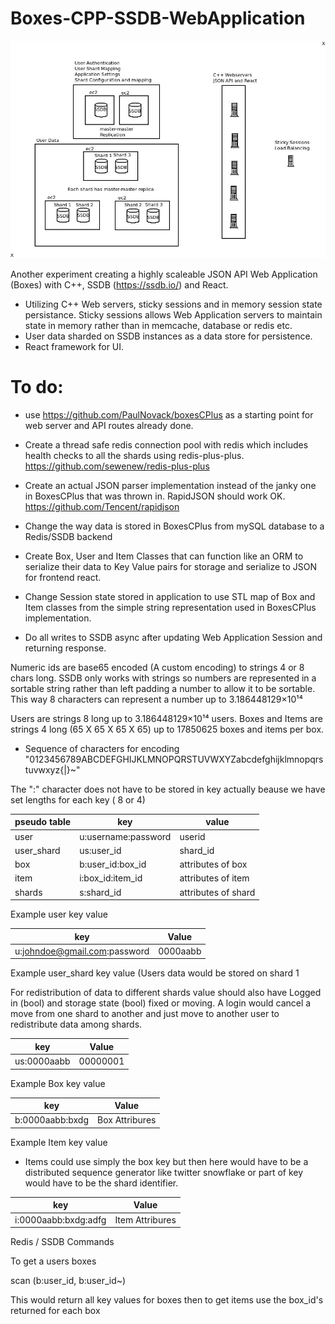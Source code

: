 # Boxes-CPP-SSDB-WebApplication

![alt text](https://github.com/PaulNovack/Boxes-CPP-SSDB-WebApplication/blob/main/BoxesCPPSSDB-Network.jpeg?raw=true)

Another experiment creating a highly scaleable JSON API Web Application (Boxes) with C++, SSDB (https://ssdb.io/) and React.

* Utilizing C++ Web servers, sticky sessions and in memory session state persistance. Sticky sessions allows Web Application servers to maintain state in memory rather than in memcache, database or redis etc. 
* User data sharded on SSDB instances as a data store for persistence.  
* React framework for UI.

# To do:
* use https://github.com/PaulNovack/boxesCPlus as a starting point for web server and API routes already done.
* Create a thread safe redis connection pool with redis which includes health checks to all the shards using redis-plus-plus.
https://github.com/sewenew/redis-plus-plus
* Create an actual JSON parser implementation instead of the janky one in BoxesCPlus that was thrown in.  RapidJSON should work OK. https://github.com/Tencent/rapidjson

* Change the way data is stored in BoxesCPlus from mySQL database to a Redis/SSDB backend
* Create Box, User and Item Classes that can function like an ORM to serialize their data to Key Value pairs for storage and serialize to JSON for frontend react.
* Change Session state stored in application to use STL map of Box and Item classes from the simple string representation used in BoxesCPlus implementation.
* Do all writes to SSDB async after updating Web Application Session and returning response.

Numeric ids are base65 encoded (A custom encoding) to strings 4 or 8 chars long.	SSDB only works with strings so numbers are represented in a sortable string rather than left padding a number to allow it to be sortable.  This way 8 characters can represent a number up to 3.186448129×10¹⁴

Users are strings 8 long up to 3.186448129×10¹⁴ users.
Boxes and Items are strings 4 long  (65 X 65 X 65 X 65) up to 17850625 boxes and items per box.

* Sequence of characters for encoding "0123456789ABCDEFGHIJKLMNOPQRSTUVWXYZabcdefghijklmnopqrstuvwxyz{|}~"

The ":" character does not have to be stored in key actually beause we have set lengths for each key ( 8 or 4)

pseudo table |		key	|	value
-------------|--------|--------------------------------------------------------
user		| u:username:password		| userid
user_shard		| us:user_id		| shard_id
box		| b:user_id:box_id		| attributes of box
item		| i:box_id:item_id		| attributes of item
shards		| s:shard_id		| attributes of shard

Example user key value

key | Value
--------|---------
u:johndoe@gmail.com:password | 0000aabb

Example user_shard key value (Users data would be stored on shard 1

For redistribution of data to different shards value should also have Logged in (bool) and storage state (bool) fixed or moving.  A login would cancel a move from one shard to another and just move to another user to redistribute data among shards.

key | Value
--------|---------
us:0000aabb | 00000001

Example Box key value 

key | Value
--------|---------
b:0000aabb:bxdg | Box Attribures

Example Item key value 
* Items could use simply the box key but then here would have to be a distributed sequence generator like twitter snowflake or part of key would have to be the shard identifier.

key | Value
--------|---------
i:0000aabb:bxdg:adfg | Item Attribures

Redis / SSDB Commands

To get a users boxes

scan (b:user_id, b:user_id~)

This would return all key values for boxes then to get items use the box_id's returned for each box
